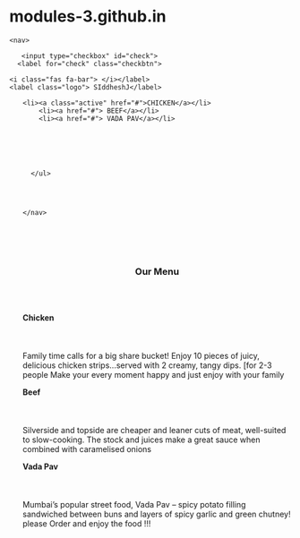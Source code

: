 # modules-3.github.in

<html>
  <head>
    <link rel="stylesheet"  href="style.css">
    <link rel="stylesheet"  href="bootstrap.css">
    <link rel="stylesheet"  href="bootstrap.min.css">
  <meta charset="utf-8">
  <meta name="viewport" content="width=device-width, initial-scale=1">
<script src="https://kit.fontawesome.com/yourcode.js"></script>
  
  </head>
<body>
  
    <nav>
      
       <input type="checkbox" id="check">
      <label for="check" class="checkbtn">
       
    <i class="fas fa-bar"> </i></label>
    <label class="logo"> SIddheshJ</label> 
   <ul>
      
    <li><a class="active" href="#">CHICKEN</a></li>
        <li><a href="#"> BEEF</a></li>
        <li><a href="#"> VADA PAV</a></li>
       
     
        
        
        
        
      </ul>
      
      
      
      
    </nav>   

  <!--main content --><l>
 
  <br><br><br>
  <center><h3>Our Menu</h3></center>
  <div id="container">
  <br><br>
  <div class=" col-sm-12  col-md-6 col-lg-4 " id="si"><p>
    <b> Chicken</b>
    <br><br><br><br>
   Family time calls for a big share bucket! Enjoy 10 pieces of juicy, delicious chicken strips...served with 2 creamy, tangy dips. [for 2-3 people
   Make your every moment happy and just enjoy  with your family
  </p></div>
  
  <div class="col-md-6 col-sm-12 col-lg-4" id="sid"><p>
    <b>Beef</b>
     <br><br><br><br>
    Silverside and topside are cheaper and leaner cuts of meat, well-suited to slow-cooking. The stock and juices make a great sauce when combined with caramelised onions  
  </p></div> 
  
  <div class="col-md-12 col-sm-12 col-lg-4" id="sidd"><p>
   <b>Vada Pav</b>
    <br><br><br><br>
    Mumbai’s popular street food, Vada Pav – spicy potato filling sandwiched between buns and layers of spicy garlic and green chutney!
      please Order and enjoy the food !!!
    </p></div>
   
   
   
 
  </div>
  

</l>
  
  
  
  
  
  
  
  
  
</body>
</html>

     
        
        
        
        
      
   
   
   
 
  
  


  
  
  
  
  
  
  
  
  



